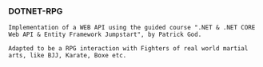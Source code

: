 ### DOTNET-RPG

    Implementation of a WEB API using the guided course ".NET & .NET CORE Web API & Entity Framework Jumpstart", by Patrick God.
    
    Adapted to be a RPG interaction with Fighters of real world martial arts, like BJJ, Karate, Boxe etc.

